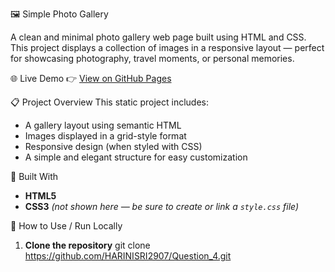 🖼️ Simple Photo Gallery

A clean and minimal photo gallery web page built using HTML and CSS. This project displays a collection of images in a responsive layout — perfect for showcasing photography, travel moments, or personal memories.

🌐 Live Demo
👉 [View on GitHub Pages](https://HARINISRI2907.github.io/Question_4)  

📋 Project Overview
This static project includes:

- A gallery layout using semantic HTML
- Images displayed in a grid-style format
- Responsive design (when styled with CSS)
- A simple and elegant structure for easy customization

🧰 Built With

- **HTML5**
- **CSS3** *(not shown here — be sure to create or link a `style.css` file)*

🔧 How to Use / Run Locally

1. **Clone the repository**
   git clone https://github.com/HARINISRI2907/Question_4.git

